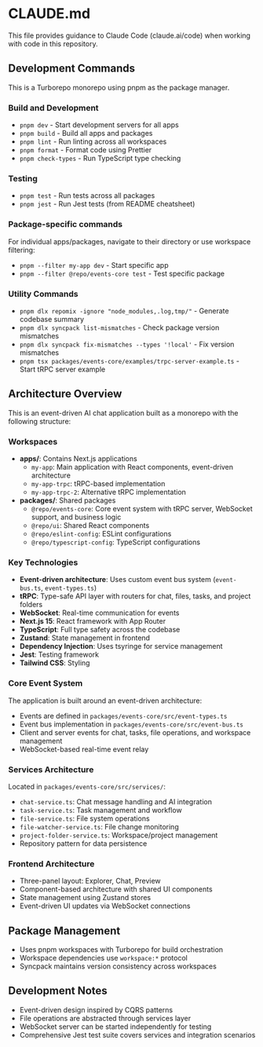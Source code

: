 # CLAUDE.md

This file provides guidance to Claude Code (claude.ai/code) when working with code in this repository.

## Development Commands

This is a Turborepo monorepo using pnpm as the package manager.

### Build and Development
- `pnpm dev` - Start development servers for all apps
- `pnpm build` - Build all apps and packages
- `pnpm lint` - Run linting across all workspaces
- `pnpm format` - Format code using Prettier
- `pnpm check-types` - Run TypeScript type checking

### Testing
- `pnpm test` - Run tests across all packages
- `pnpm jest` - Run Jest tests (from README cheatsheet)

### Package-specific commands
For individual apps/packages, navigate to their directory or use workspace filtering:
- `pnpm --filter my-app dev` - Start specific app
- `pnpm --filter @repo/events-core test` - Test specific package

### Utility Commands
- `pnpm dlx repomix -ignore "node_modules,.log,tmp/"` - Generate codebase summary
- `pnpm dlx syncpack list-mismatches` - Check package version mismatches
- `pnpm dlx syncpack fix-mismatches --types '!local'` - Fix version mismatches
- `pnpm tsx packages/events-core/examples/trpc-server-example.ts` - Start tRPC server example

## Architecture Overview

This is an event-driven AI chat application built as a monorepo with the following structure:

### Workspaces
- **apps/**: Contains Next.js applications
  - `my-app`: Main application with React components, event-driven architecture
  - `my-app-trpc`: tRPC-based implementation
  - `my-app-trpc-2`: Alternative tRPC implementation
- **packages/**: Shared packages
  - `@repo/events-core`: Core event system with tRPC server, WebSocket support, and business logic
  - `@repo/ui`: Shared React components
  - `@repo/eslint-config`: ESLint configurations
  - `@repo/typescript-config`: TypeScript configurations

### Key Technologies
- **Event-driven architecture**: Uses custom event bus system (`event-bus.ts`, `event-types.ts`)
- **tRPC**: Type-safe API layer with routers for chat, files, tasks, and project folders
- **WebSocket**: Real-time communication for events
- **Next.js 15**: React framework with App Router
- **TypeScript**: Full type safety across the codebase
- **Zustand**: State management in frontend
- **Dependency Injection**: Uses tsyringe for service management
- **Jest**: Testing framework
- **Tailwind CSS**: Styling

### Core Event System
The application is built around an event-driven architecture:
- Events are defined in `packages/events-core/src/event-types.ts`
- Event bus implementation in `packages/events-core/src/event-bus.ts`
- Client and server events for chat, tasks, file operations, and workspace management
- WebSocket-based real-time event relay

### Services Architecture
Located in `packages/events-core/src/services/`:
- `chat-service.ts`: Chat message handling and AI integration
- `task-service.ts`: Task management and workflow
- `file-service.ts`: File system operations
- `file-watcher-service.ts`: File change monitoring
- `project-folder-service.ts`: Workspace/project management
- Repository pattern for data persistence

### Frontend Architecture
- Three-panel layout: Explorer, Chat, Preview
- Component-based architecture with shared UI components
- State management using Zustand stores
- Event-driven UI updates via WebSocket connections

## Package Management
- Uses pnpm workspaces with Turborepo for build orchestration
- Workspace dependencies use `workspace:*` protocol
- Syncpack maintains version consistency across workspaces

## Development Notes
- Event-driven design inspired by CQRS patterns
- File operations are abstracted through services layer
- WebSocket server can be started independently for testing
- Comprehensive Jest test suite covers services and integration scenarios
